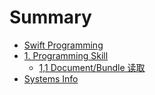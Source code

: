 # Summary

* [Swift Programming](README.md)
* [1. Programming Skill](chapter1.md)
  * [1,1 Document/Bundle 读取](chapter1/11-documentbundle-du-qu.md)
* [Systems Info](systems-info.md)

